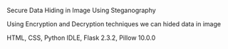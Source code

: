 Secure Data Hiding in Image Using Steganography

Using Encryption and Decryption techniques we can hided data in image

HTML, 
CSS, 
Python IDLE, 
Flask 2.3.2, 
Pillow 10.0.0

